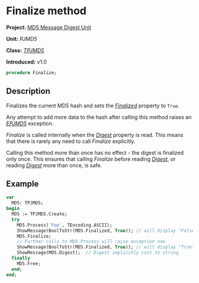 # Finalize method

**Project:** [MD5 Message Digest Unit](../API.md)

**Unit:** _PJMD5_

**Class:** [_TPJMD5_](./TPJMD5.md)

**Introduced:** v1.0

```pascal
procedure Finalize;
```

## Description

Finalizes the current MD5 hash and sets the [_Finalized_](./TPJMD5-Finalized.md) property to `True`.

Any attempt to add more data to the hash after calling this method raises an [_EPJMD5_](./EPJMD5.md) exception.

_Finalize_ is called internally when the [_Digest_](./TPJMD5-Digest.md) property is read. This means that there is rarely any need to call _Finalize_ explicitly.

Calling this method more than once has no effect - the digest is finalized only once. This ensures that calling _Finalize_ before reading [_Digest_](./TPJMD5-Digest.md), or reading [_Digest_](./TPJMD5-Digest.md) more than once, is safe.

## Example

```pascal
var
  MD5: TPJMD5;
begin
  MD5 := TPJMD5.Create;
  try
    MD5.Process('Foo', TEncoding.ASCII);
    ShowMessage(BoolToStr(MD5.Finalized, True)); // will display "False"
    MD5.Finalize;
    // Further calls to MD5.Process will raise exception now
    ShowMessage(BoolToStr(MD5.Finalized, True)); // will display "True"
    ShowMessage(MD5.Digest);  // Digest implicitly cast to string
  finally
    MD5.Free;
  end;
end;
```
